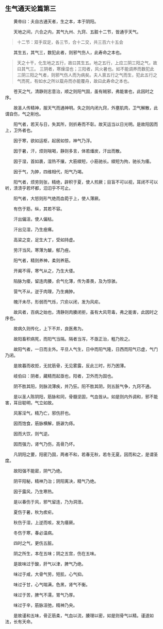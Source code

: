 ## 生气通天论篇第三


&emsp;&emsp;黄帝曰：夫自古通天者，生之本，本于阴阳。

&emsp;&emsp;天地之间，六合之内，其气九州、九窍、五脏十二节，皆通乎天气。

> 十二节：双手双足，各三节，合十二交，共三百六十五会


&emsp;&emsp;其生五，其气三，数犯此者，则邪气伤人，此寿命之本也。

> 天之十干，化生地之五行，故曰其生五。地之五行，上应三阴三阳之气，故曰其气三。
三阴者，寒燥湿也；三阳者，风火暑也。如不能调养而数犯此三阴三阳之气者，则邪气伤人而为病矣。夫人禀五行之气而生，犯此五行之气而死，有如水之所以载舟而亦能覆舟，故曰此寿命之本也。


&emsp;&emsp;苍天之气，清静则志意治，顺之则阳气固，虽有贼邪，弗能害也，此因时之序。

&emsp;&emsp;故圣人传精神，服天气而通神明。失之则内闭九窍，外壅肌肉，卫气解散，此谓自伤，气之削也。

&emsp;&emsp;阳气者，若天与日，失其所，则折寿而不彰。故天运当以日光明。是故阳因而上，卫外者也。

&emsp;&emsp;因于寒，欲如运枢，起居如惊，神气乃浮。

&emsp;&emsp;因于暑，汗，烦则喘喝，静则多言，体若燔炭，汗出而散。

&emsp;&emsp;因于湿，首如裹，湿热不攘，大筋緛短，小筋驰长。緛短为拘，驰长为痿。

&emsp;&emsp;因于气，为肿，四维相代，阳气乃竭。

&emsp;&emsp;阳气者，烦劳则张，精绝，辟积于夏，使人煎厥；目盲不可以视，耳闭不可以听，溃溃乎若坏都，汨汨乎不可止。

&emsp;&emsp;阳气者，大怒则形气绝而血菀于上，使人薄厥。

&emsp;&emsp;有伤于筋，纵，其若不容。

&emsp;&emsp;汗出偏沮，使人偏枯。

&emsp;&emsp;汗出见湿，乃生痤疿。

&emsp;&emsp;高梁之变，足生大丁，受如持虚。

&emsp;&emsp;劳汗当风，寒薄为皶，郁乃痤。

&emsp;&emsp;阳气者，精则养神，柔则养筋。

&emsp;&emsp;开阖不得，寒气从之，乃生大偻。

&emsp;&emsp;陷脉为瘘，留连肉腠，俞气化薄，传为善畏，及为惊骇。

&emsp;&emsp;营气不从，逆于肉理，乃生痈肿。

&emsp;&emsp;魄汗未尽，形弱而气烁，穴俞以闭，发为风疟。

&emsp;&emsp;故风者，百病之始也，清静则肉腠闭拒，虽有大风苛毒，弗之能害，此因时之序也。

&emsp;&emsp;故病久则传化，上下不并，良医弗为。

&emsp;&emsp;故阳畜积病死，而阳气当隔。隔者当泻，不亟正治，粗乃败之。

&emsp;&emsp;故阳气者，一日而主外。平旦人气生，日中而阳气隆，日西而阳气已虚，气门乃闭。

&emsp;&emsp;是故暮而收拒，无扰筋骨，无见雾露，反此三时，形乃困薄。

&emsp;&emsp;岐伯曰：阴者，藏精而起亟也，阳者，卫外而为固也。

&emsp;&emsp;阴不胜其阳，则脉流薄疾，并乃狂。阳不胜其阴，则五脏气争，九窍不通。

&emsp;&emsp;是以圣人陈阴阳，筋脉和同，骨髓坚固，气血皆从。如是则内外调和，邪不能害，耳目聪明，气立如故。

&emsp;&emsp;风客淫气，精乃亡，邪伤肝也。

&emsp;&emsp;因而饱食，筋脉横解，肠澼为痔。

&emsp;&emsp;因而大饮，则气逆。

&emsp;&emsp;因而强力，肾气乃伤，高骨乃坏。

&emsp;&emsp;凡阴阳之要，阳密乃固，两者不和，若春无秋，若冬无夏。因而和之，是谓圣度。

&emsp;&emsp;故阳强不能密，阴气乃绝。

&emsp;&emsp;阴平阳秘，精神乃治；阴阳离决，精气乃绝。

&emsp;&emsp;因于露风，乃生寒热。

&emsp;&emsp;是以春伤于风，邪气留连，乃为洞泄。

&emsp;&emsp;夏伤于暑，秋为痎疟。

&emsp;&emsp;秋伤于湿，上逆而咳，发为痿厥。

&emsp;&emsp;冬伤于寒，春必温病。

&emsp;&emsp;四时之气，更伤五脏。

&emsp;&emsp;阴之所生，本在五味；阴之五宫，伤在五味。

&emsp;&emsp;是故味过于酸，肝气以津，脾气乃绝。

&emsp;&emsp;味过于咸，大骨气劳，短肌，心气抑。

&emsp;&emsp;味过于甘，心气喘满，色黑，肾气不衡。

&emsp;&emsp;味过于苦，脾气不濡，胃气乃厚。

&emsp;&emsp;味过于辛，筋脉沮弛，精神乃央。

&emsp;&emsp;是故谨和五味，骨正筋柔，气血以流，腠理以密，如是则骨气以精。谨道如法，长有天命。

